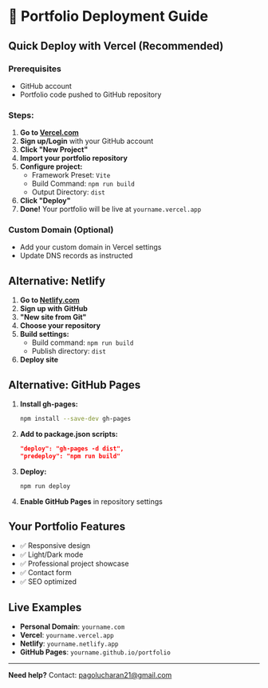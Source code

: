 # 🚀 Portfolio Deployment Guide

## Quick Deploy with Vercel (Recommended)

### Prerequisites
- GitHub account
- Portfolio code pushed to GitHub repository

### Steps:

1. **Go to [Vercel.com](https://vercel.com)**
2. **Sign up/Login** with your GitHub account
3. **Click "New Project"**
4. **Import your portfolio repository**
5. **Configure project:**
   - Framework Preset: `Vite`
   - Build Command: `npm run build`
   - Output Directory: `dist`
6. **Click "Deploy"**
7. **Done!** Your portfolio will be live at `yourname.vercel.app`

### Custom Domain (Optional)
- Add your custom domain in Vercel settings
- Update DNS records as instructed

## Alternative: Netlify

1. **Go to [Netlify.com](https://netlify.com)**
2. **Sign up with GitHub**
3. **"New site from Git"**
4. **Choose your repository**
5. **Build settings:**
   - Build command: `npm run build`
   - Publish directory: `dist`
6. **Deploy site**

## Alternative: GitHub Pages

1. **Install gh-pages:**
   ```bash
   npm install --save-dev gh-pages
   ```

2. **Add to package.json scripts:**
   ```json
   "deploy": "gh-pages -d dist",
   "predeploy": "npm run build"
   ```

3. **Deploy:**
   ```bash
   npm run deploy
   ```

4. **Enable GitHub Pages** in repository settings

## Your Portfolio Features
- ✅ Responsive design
- ✅ Light/Dark mode
- ✅ Professional project showcase
- ✅ Contact form
- ✅ SEO optimized

## Live Examples
- **Personal Domain**: `yourname.com`
- **Vercel**: `yourname.vercel.app`
- **Netlify**: `yourname.netlify.app`
- **GitHub Pages**: `yourname.github.io/portfolio`

---
**Need help?** Contact: pagolucharan21@gmail.com 